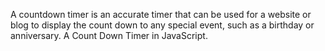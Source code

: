 A countdown timer is an accurate timer that can be used for a website or blog to display the count down to any special event, such as a birthday or anniversary.
A Count Down Timer in JavaScript.